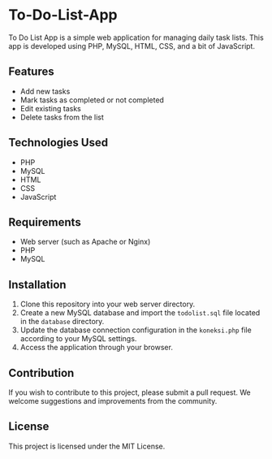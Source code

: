 # To-Do-List-App 
To Do List App is a simple web application for managing daily task lists. This app is developed using PHP, MySQL, HTML, CSS, and a bit of JavaScript.

## Features
- Add new tasks
- Mark tasks as completed or not completed
- Edit existing tasks
- Delete tasks from the list

## Technologies Used
- PHP
- MySQL
- HTML
- CSS
- JavaScript

## Requirements
- Web server (such as Apache or Nginx)
- PHP
- MySQL

## Installation
1. Clone this repository into your web server directory.
2. Create a new MySQL database and import the `todolist.sql` file located in the `database` directory.
3. Update the database connection configuration in the `koneksi.php` file according to your MySQL settings.
4. Access the application through your browser.

## Contribution
If you wish to contribute to this project, please submit a pull request. We welcome suggestions and improvements from the community.

## License
This project is licensed under the MIT License.
